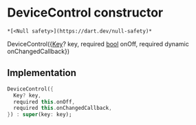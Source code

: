 


# DeviceControl constructor




    *[<Null safety>](https://dart.dev/null-safety)*



DeviceControl({[Key](https://api.flutter.dev/flutter/foundation/Key-class.html)? key, required [bool](https://api.flutter.dev/flutter/dart-core/bool-class.html) onOff, required dynamic onChangedCallback})





## Implementation

```dart
DeviceControl({
  Key? key,
  required this.onOff,
  required this.onChangedCallback,
}) : super(key: key);
```








